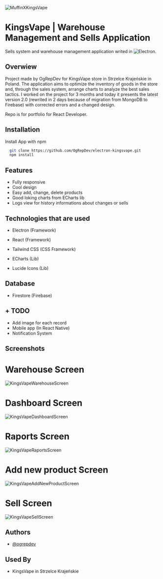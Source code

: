 
![MuffinXKingsVape](https://github.com/OgRepDev/electron-kingsvape/assets/137503655/7b0ca7be-2677-4d6d-a621-29aa3da942b3)


# KingsVape | Warehouse Management and Sells Application

Sells system and warehouse management application writed in ![Electron]([https://www.electronjs.org/]).



## Overwiew

Project made by OgRepDev for KingsVape store in Strzelce Krajeńskie in Poland. The application aims to optimize the inventory of goods in the store and, through the sales system, arrange charts to analyze the best sales tactics. I worked on the project for 3 months and today it presents the latest version 2.0 (rewrited in 2 days because of migration from MongoDB to Firebase) with corrected errors and a changed design.

Repo is for portfolio for React Developer.


## Installation

Install App with npm

```bash
  git clone https://github.com/OgRepDev/electron-kingsvape.git
  npm install
```
    
## Features

- Fully responsive
- Cool design
- Easy add, change, delete products
- Good loking charts from ECharts lib
- Logs view for history informations about changes or sells


## Technologies that are used

- Electron (Framework)

- React (Framework)

- Tailwind CSS (CSS Framework)

- ECharts (Lib)

- Lucide Icons (Lib)

## Database

- Firestore (Firebase)

## + TODO

- Add image for each record
- Mobile app (In React Native)
- Notification System

## Screenshots

# Warehouse Screen
![KingsVapeWarehouseScreen](https://github.com/OgRepDev/electron-kingsvape/assets/137503655/0a355563-70a5-40cb-80dd-f89ad0775acb)

# Dashboard Screen
![KingsVapeDashboardScreen](https://github.com/OgRepDev/electron-kingsvape/assets/137503655/0e4a61b7-d95e-4357-b1bd-cc30e739fbb6)

# Raports Screen
![KingsVapeRaportsScreen](https://github.com/OgRepDev/electron-kingsvape/assets/137503655/2c5c1f89-f488-4031-96b8-039e4e4dd290)

# Add new product Screen
![KingsVapeAddNewProductScreen](https://github.com/OgRepDev/electron-kingsvape/assets/137503655/dde9a0ac-21af-4101-81db-b23b4bdc8ef9)

# Sell Screen
![KingsVapeSellScreen](https://github.com/OgRepDev/electron-kingsvape/assets/137503655/da1ff7e4-f46f-47b9-871d-3b413638327d)


## Authors

- [@ogrepdev](https://www.github.com/ogrepdev)


## Used By

- KingsVape in Strzelce Krajeńskie
